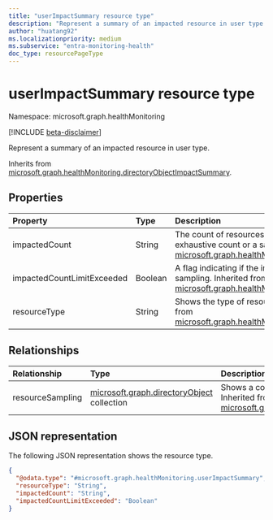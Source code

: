 ```yaml
---
title: "userImpactSummary resource type"
description: "Represent a summary of an impacted resource in user type."
author: "huatang92"
ms.localizationpriority: medium
ms.subservice: "entra-monitoring-health"
doc_type: resourcePageType
---
```


# userImpactSummary resource type

Namespace: microsoft.graph.healthMonitoring

[!INCLUDE [beta-disclaimer](../../includes/beta-disclaimer.md)]

Represent a summary of an impacted resource in user type.


Inherits from [microsoft.graph.healthMonitoring.directoryObjectImpactSummary](../resources/healthmonitoring-directoryobjectimpactsummary.md).

## Properties
|Property|Type|Description|
|:---|:---|:---|
|impactedCount|String|The count of resources impacted. The count could be an exhaustive count or a sampling count. Inherited from [microsoft.graph.healthMonitoring.resourceImpactSummary](../resources/healthmonitoring-resourceimpactsummary.md).|
|impactedCountLimitExceeded|Boolean|A flag indicating if the impactedCount is exhaustive or a sampling. Inherited from [microsoft.graph.healthMonitoring.resourceImpactSummary](../resources/healthmonitoring-resourceimpactsummary.md).|
|resourceType|String|Shows the type of resource that was impacted. Inherited from [microsoft.graph.healthMonitoring.resourceImpactSummary](../resources/healthmonitoring-resourceimpactsummary.md).|

## Relationships
|Relationship|Type|Description|
|:---|:---|:---|
|resourceSampling|[microsoft.graph.directoryObject](../resources/directoryobject.md) collection|Shows a collection of sampling resources that were impacted. Inherited from [microsoft.graph.healthMonitoring.directoryObjectImpactSummary](../resources/healthmonitoring-directoryobjectimpactsummary.md)|

## JSON representation
The following JSON representation shows the resource type.
<!-- {
  "blockType": "resource",
  "@odata.type": "microsoft.graph.healthMonitoring.userImpactSummary"
}
-->
``` json
{
  "@odata.type": "#microsoft.graph.healthMonitoring.userImpactSummary",
  "resourceType": "String",
  "impactedCount": "String",
  "impactedCountLimitExceeded": "Boolean"
}
```

